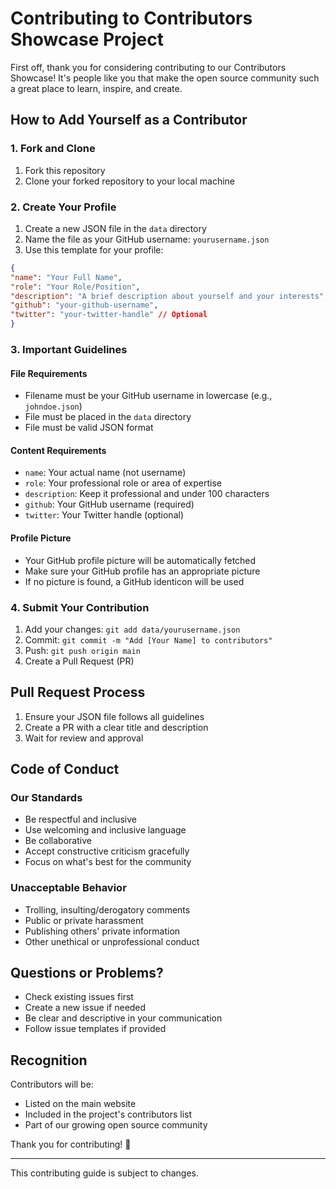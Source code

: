 # Contributing to Contributors Showcase Project

First off, thank you for considering contributing to our Contributors Showcase! It's people like you that make the open source community such a great place to learn, inspire, and create.

## How to Add Yourself as a Contributor

### 1. Fork and Clone
1. Fork this repository
2. Clone your forked repository to your local machine

### 2. Create Your Profile
1. Create a new JSON file in the `data` directory
2. Name the file as your GitHub username: `yourusername.json`
3. Use this template for your profile:

```json
{
"name": "Your Full Name",
"role": "Your Role/Position",
"description": "A brief description about yourself and your interests",
"github": "your-github-username",
"twitter": "your-twitter-handle" // Optional
}
```

### 3. Important Guidelines

#### File Requirements
- Filename must be your GitHub username in lowercase (e.g., `johndoe.json`)
- File must be placed in the `data` directory
- File must be valid JSON format

#### Content Requirements
- `name`: Your actual name (not username)
- `role`: Your professional role or area of expertise
- `description`: Keep it professional and under 100 characters
- `github`: Your GitHub username (required)
- `twitter`: Your Twitter handle (optional)

#### Profile Picture
- Your GitHub profile picture will be automatically fetched
- Make sure your GitHub profile has an appropriate picture
- If no picture is found, a GitHub identicon will be used

### 4. Submit Your Contribution
1. Add your changes: `git add data/yourusername.json`
2. Commit: `git commit -m "Add [Your Name] to contributors"`
3. Push: `git push origin main`
4. Create a Pull Request (PR)

## Pull Request Process

1. Ensure your JSON file follows all guidelines
2. Create a PR with a clear title and description
3. Wait for review and approval

## Code of Conduct

### Our Standards
- Be respectful and inclusive
- Use welcoming and inclusive language
- Be collaborative
- Accept constructive criticism gracefully
- Focus on what's best for the community

### Unacceptable Behavior
- Trolling, insulting/derogatory comments
- Public or private harassment
- Publishing others' private information
- Other unethical or unprofessional conduct

## Questions or Problems?

- Check existing issues first
- Create a new issue if needed
- Be clear and descriptive in your communication
- Follow issue templates if provided

## Recognition

Contributors will be:
- Listed on the main website
- Included in the project's contributors list
- Part of our growing open source community

Thank you for contributing! 🎉

---
This contributing guide is subject to changes. 